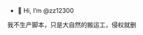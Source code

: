 - 👋 Hi, I’m @zz12300

<!---
zz12300/zz12300 is a ✨ special ✨ repository because its `README.md` (this file) appears on your GitHub profile.
You can click the Preview link to take a look at your changes.
--->
我不生产脚本，只是大自然的搬运工，侵权就删
